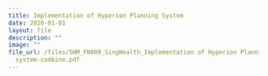 ```yaml
---
title: Implementation of Hyperion Planning System
date: 2020-01-01
layout: file
description: ""
image: ""
file_url: /files/SHM_FN008_SingHealth_Implementation of Hyperion Planning
  system-combine.pdf
---
```

